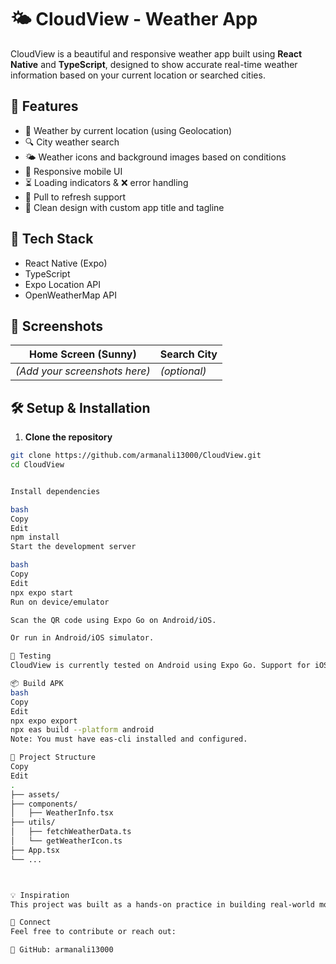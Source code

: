 # 🌤️ CloudView - Weather App

CloudView is a beautiful and responsive weather app built using **React Native** and **TypeScript**, designed to show accurate real-time weather information based on your current location or searched cities.

## 🚀 Features

- 📍 Weather by current location (using Geolocation)
- 🔍 City weather search
- 🌤️ Weather icons and background images based on conditions
- 📱 Responsive mobile UI
- ⏳ Loading indicators & ❌ error handling
- 🧭 Pull to refresh support
- 🎨 Clean design with custom app title and tagline

## 🔧 Tech Stack

- React Native (Expo)
- TypeScript
- Expo Location API
- OpenWeatherMap API

## 📸 Screenshots

| Home Screen (Sunny) | Search City |
|---------------------|-------------|
| *(Add your screenshots here)* | *(optional)* |

## 🛠️ Setup & Installation

1. **Clone the repository**

```bash
git clone https://github.com/armanali13000/CloudView.git
cd CloudView


Install dependencies

bash
Copy
Edit
npm install
Start the development server

bash
Copy
Edit
npx expo start
Run on device/emulator

Scan the QR code using Expo Go on Android/iOS.

Or run in Android/iOS simulator.

🧪 Testing
CloudView is currently tested on Android using Expo Go. Support for iOS may be added in the future.

📦 Build APK
bash
Copy
Edit
npx expo export
npx eas build --platform android
Note: You must have eas-cli installed and configured.

📁 Project Structure
Copy
Edit
.
├── assets/
├── components/
│   ├── WeatherInfo.tsx
├── utils/
│   ├── fetchWeatherData.ts
│   └── getWeatherIcon.ts
├── App.tsx
└── ...



💡 Inspiration
This project was built as a hands-on practice in building real-world mobile apps with React Native and Expo.

🤝 Connect
Feel free to contribute or reach out:

🔗 GitHub: armanali13000

